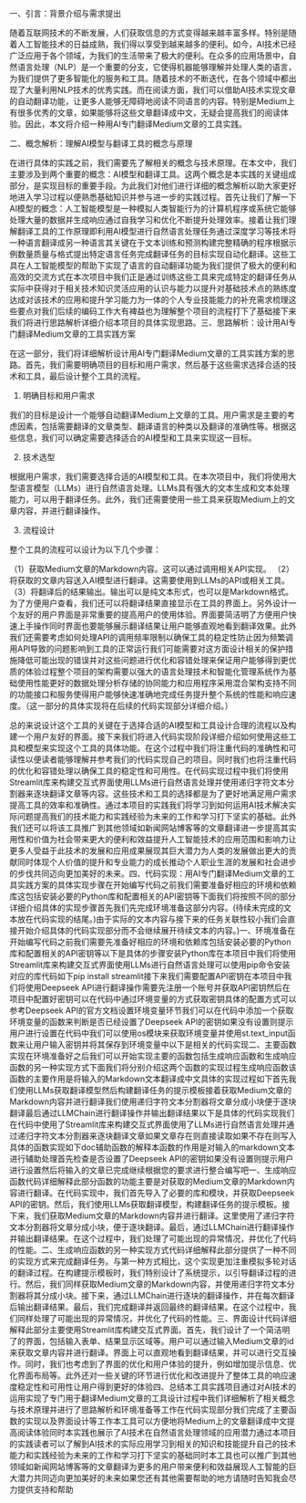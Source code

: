一、引言：背景介绍与需求提出

随着互联网技术的不断发展，人们获取信息的方式变得越来越丰富多样。特别是随着人工智能技术的日益成熟，我们得以享受到越来越多的便利。如今，AI技术已经广泛应用于各个领域，为我们的生活带来了极大的便利。在众多的应用场景中，自然语言处理（NLP）是一个重要的分支，它使得机器能够理解并处理人类的语言，为我们提供了更多智能化的服务和工具。随着技术的不断迭代，在各个领域中都出现了大量利用NLP技术的优秀实践。而在阅读方面，我们可以借助AI技术实现文章的自动翻译功能，让更多人能够无障碍地阅读不同语言的内容。特别是Medium上有很多优秀的文章，如果能够将这些文章翻译成中文，无疑会提高我们的阅读体验。因此，本文将介绍一种用AI专门翻译Medium文章的工具实践。

二、概念解析：理解AI模型与翻译工具的概念与原理

在进行具体的实践之前，我们需要先了解相关的概念与技术原理。在本文中，我们主要涉及到两个重要的概念：AI模型和翻译工具。这两个概念是本实践的关键组成部分，是实现目标的重要手段。为此我们对他们进行详细的概念解析以助大家更好地进入学习过程以便熟悉基础知识并参与进一步的实践过程。首先让我们了解一下AI模型的概念：人工智能模型是一种模拟人类智能行为的计算机程序或系统它能够处理大量的数据并生成响应通过自我学习和优化不断提升处理效率。接着让我们理解翻译工具的工作原理即利用AI模型进行自然语言处理任务通过深度学习等技术将一种语言翻译成另一种语言其关键在于文本训练和预测构建完整精确的程序根据示例数量质量与格式提出特定语言任务完成翻译任务的目标实现自动化翻译。这些工具在人工智能模型的帮助下实现了语言的自动翻译功能为我们提供了极大的便利和高效的交流方式在本次项目中我们正是通过训练这些工具来完成特定的翻译任务从实际中获得对于相关技术知识灵活应用的认识与能力以提升对基础技术点的熟练度达成对该技术的应用和提升学习能力为一体的个人专业技能能力的补充需求梳理这些要点对我们后续的编码工作大有裨益也为理解整个项目的流程打下了基础接下来我们将进行思路解析详细介绍本项目的具体实现思路。三、思路解析：设计用AI专门翻译Medium文章的工具实践方案

在这一部分，我们将详细解析设计用AI专门翻译Medium文章的工具实践方案的思路。首先，我们需要明确项目的目标和用户需求，然后基于这些需求选择合适的技术和工具，最后设计整个工具的流程。

1. 明确目标和用户需求

我们的目标是设计一个能够自动翻译Medium上文章的工具。用户需求是主要的考虑因素，包括需要翻译的文章类型、翻译语言的种类以及翻译的准确性等。根据这些信息，我们可以确定需要选择适合的AI模型和工具来实现这一目标。

2. 技术选型

根据用户需求，我们需要选择合适的AI模型和工具。在本次项目中，我们将使用大型语言模型（LLMs）进行自然语言处理。LLMs具有强大的文本生成和文本处理能力，可以用于翻译任务。此外，我们还需要使用一些工具来获取Medium上的文章内容，并进行翻译操作。

3. 流程设计

整个工具的流程可以设计为以下几个步骤：

（1）获取Medium文章的Markdown内容。这可以通过调用相关API实现。
（2）将获取的文章内容送入AI模型进行翻译。这需要使用到LLMs的API或相关工具。
（3）将翻译后的结果输出。输出可以是纯文本形式，也可以是Markdown格式。为了方便用户查看，我们还可以将翻译结果直接显示在工具的界面上。另外设计一个友好的用户界面是非常重要的提高用户的使用体验。界面要简洁明了方便用户快速上手操作同时界面也要能够展示翻译结果让用户能够直观地看到翻译效果。此外我们还需要考虑如何处理API的调用频率限制以确保工具的稳定性防止因为频繁调用API导致的问题影响到工具的正常运行我们可能需要对这方面设计相关的保护措施降低可能出现的错误并对这些问题进行优化和容错处理来保证用户能够得到更优质的体验过程整个项目的架构需要以强大的语言处理技术和智能化管理系统作为基础使用性能更好的数据处理分析存储的协同能力和应用程序采用混合架构支持不同的功能接口和服务使得用户能够快速准确地完成任务提升整个系统的性能和响应速度。（这一部分的具体实现将在后续的代码实现部分详细介绍。）

总的来说设计这个工具的关键在于选择合适的AI模型和工具设计合理的流程以及构建一个用户友好的界面。接下来我们将进入代码实现阶段详细介绍如何使用这些工具和模型来实现这个工具的具体功能。在这个过程中我们将注重代码的准确性和可读性以便读者能够理解并参考我们的代码实现自己的项目。同时我们也将注重代码的优化和容错处理以确保工具的稳定性和可用性。在代码实现过程中我们将使用Streamlit库来构建交互式界面使用LLMs进行自然语言处理并使用递归字符文本分割器来逐块翻译文章等内容。这些技术和工具的选择都是为了更好地满足用户需求提高工具的效率和准确性。通过本项目的实践我们将学习到如何运用AI技术解决实际问题提高我们的技术能力和实践经验为未来的工作和学习打下坚实的基础。此外我们还可以将该工具推广到其他领域如新闻网站博客等的文章翻译进一步提高其实用性和价值为社会带来更大的便利和效益提升人工智能技术的应用范围和影响力让更多人受益于此技术的发展和应用成果展现其巨大潜力为人类的发展做出更大的贡献同时体现个人价值的提升和专业能力的成长推动个人职业生涯的发展和社会进步的步伐共同迈向更加美好的未来。四、代码实现：用AI专门翻译Medium文章的工具实践方案的具体实现步骤在开始编写代码之前我们需要准备好相应的环境和依赖库这包括安装必要的Python库和配置相关的API密钥等下面我们将按照不同的部分详细介绍具体的实现步骤首先我们先完成环境准备这部分内容。(待续未完成的文本放在代码实现的结尾。)由于实际的文本内容与接下来的任务关联性较小我们会直接开始介绍具体的代码实现部分而不会继续展开待续文本的内容。)一、环境准备在开始编写代码之前我们需要先准备好相应的环境和依赖库包括安装必要的Python库和配置相关的API密钥等以下是具体的步骤安装Python库在本项目中我们将使用Streamlit库来构建交互式界面使用LLMs进行自然语言处理可以使用pip命令安装对应的库代码如下pip install streamlit接下来我们需要配置API密钥在本项目中我们将使用Deepseek API进行翻译操作需要先注册一个账号并获取API密钥然后在项目中配置好密钥可以在代码中通过环境变量的方式获取密钥具体的配置方式可以参考Deepseek API的官方文档设置环境变量环节我们可以在代码中添加一个获取环境变量的函数来判断是否已经设置了Deepseek API的密钥如果没有设置则提示用户进行设置在代码中我们可以使用os模块来获取环境变量并使用st.text_input函数来让用户输入密钥并将其保存到环境变量中以下是相关的代码实现二、主要函数实现在环境准备好之后我们可以开始实现主要的函数包括生成响应函数和生成响应函数的另一种实现方式下面我们将分别介绍这两个函数的实现过程生成响应函数该函数的主要作用是将输入的Markdown文本翻译成中文具体的实现过程如下首先我们使用LLMs获取翻译模型然后构建翻译任务的提示模板接着获取Medium文章的Markdown内容并进行翻译我们使用递归字符文本分割器将文章分成小块便于逐块翻译最后通过LLMChain进行翻译操作并输出翻译结果以下是具体的代码实现我们在代码中使用了Streamlit库来构建交互式界面使用了LLMs进行自然语言处理并通过递归字符文本分割器来逐块翻译文章如果文章存在则直接读取如果不存在则写入具体的函数实现如下doc辅助函数的解释本函数的作用是对输入的markdown文本进行辅助处理首先检查是否设置了Deepseek API的密钥如果没有设置则提示用户进行设置然后将输入的文章已完成继续根据您的要求进行整合编写吧一、生成响应函数代码详细解释此部分函数的功能主要是对获取的Medium文章的Markdown内容进行翻译。在代码实现中，我们首先导入了必要的库和模块，并获取Deepseek API的密钥。然后，我们使用LLMs获取翻译模型，构建翻译任务的提示模板。接下来，我们获取Medium文章的Markdown内容并进行翻译。这里使用了递归字符文本分割器将文章分成小块，便于逐块翻译。最后，通过LLMChain进行翻译操作并输出翻译结果。在这个过程中，我们处理了可能出现的异常情况，并优化了代码的性能。二、生成响应函数的另一种实现方式代码详细解释此部分提供了一种不同的实现方式来完成翻译任务。与第一种方式相比，这个实现更加注重模拟多轮对话的翻译过程。在构建提示模板时，我们特别设计了系统提示，以引导翻译过程的进行。然后，我们同样获取Medium文章的Markdown内容，并使用递归字符文本分割器将其分成小块。接下来，通过LLMChain进行逐块的翻译操作，并在每次翻译后输出翻译结果。最后，我们完成翻译并返回最终的翻译结果。在这个过程中，我们同样处理了可能出现的异常情况，并优化了代码的性能。三、界面设计代码详细解释此部分主要使用Streamlit库构建交互式界面。首先，我们设计了一个简洁明了的界面，包括输入表单、结果显示区域等。用户可以通过输入Medium文章的id来获取文章内容并进行翻译。界面上可以直观地看到翻译结果，并可以进行交互操作。同时，我们也考虑到了界面的优化和用户体验的提升，例如增加提示信息、优化界面布局等。此外还对一些关键的环节进行优化和改进提升了整体工具的响应速度稳定性和可用性让用户得到更好的体验四、总结本工具实践项目通过对AI技术的运用实现了专门用于翻译Medium文章的工具设计过程中我们详细解析了相关概念与技术原理并进行了思路解析和环境准备等工作在代码实现部分我们完成了主要函数的实现以及界面设计等工作本工具可以方便地将Medium上的文章翻译成中文提高阅读体验同时本实践也展示了AI技术在自然语言处理领域的应用潜力通过本项目的实践读者可以了解到AI技术的实际应用学习到相关的知识和技能提升自己的技术能力和实践经验为未来的工作和学习打下坚实的基础同时本工具也可以推广到其他领域如新闻网站博客等的文章翻译为更多的用户带来便利和效益展现人工智能的巨大潜力共同迈向更加美好的未来如果您还有其他需要帮助的地方请随时告知我会尽力提供支持和帮助